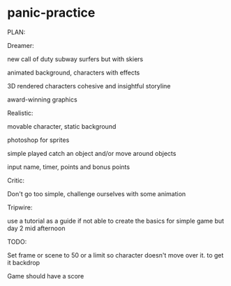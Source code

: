 # panic-practice

PLAN:

Dreamer:

new call of duty
subway surfers but with skiers

animated background, characters with effects

3D rendered characters
cohesive and insightful storyline

award-winning graphics

Realistic:

movable character, static background

photoshop for sprites

simple played catch an object and/or move around objects

input name, timer, points and bonus points

Critic:

Don't go too simple, challenge ourselves with some animation

Tripwire:

use a tutorial as a guide if not able to create the basics for simple game but day 2 mid afternoon

TODO:

Set frame or scene to 50 or a limit so character doesn't move over it.
to get it backdrop

Game should have a score